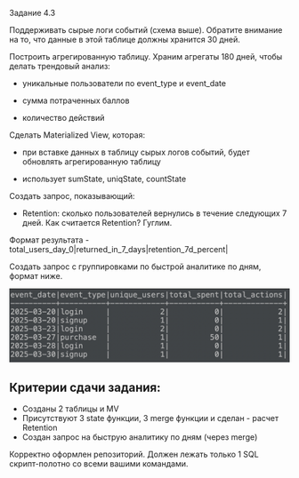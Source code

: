 Задание 4.3

Поддерживать сырые логи событий (схема выше). Обратите внимание на то, что данные в этой таблице должны хранится 30 дней.

Построить агрегированную таблицу. Храним агрегаты 180 дней, чтобы делать трендовый анализ:

- уникальные пользователи по event_type и event_date

- сумма потраченных баллов

- количество действий

Сделать Materialized View, которая:

- при вставке данных в таблицу сырых логов событий, будет обновлять агрегированную таблицу

- использует sumState, uniqState, countState

Создать запрос, показывающий:
- Retention: сколько пользователей вернулись в течение следующих 7 дней. Как считается Retention? Гуглим. 

Формат результата - total_users_day_0|returned_in_7_days|retention_7d_percent|

Создать запрос с группировками по быстрой аналитике по дням, формат ниже.

![](https://github.com/DemureLess/stepik_de/blob/main/4/4.3/img/i_4_3_1.png)


## Критерии сдачи задания:

- Созданы 2 таблицы и MV
- Присутствуют 3 state функции, 3 merge функции и сделан - расчет Retention
- Создан запрос на быструю аналитику по дням (через merge)

Корректно оформлен репозиторий. Должен лежать только 1 SQL скрипт-полотно со всеми вашими командами.